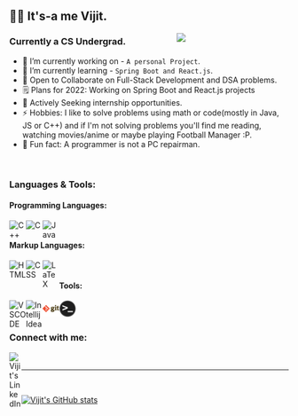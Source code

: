 ## 🙋‍♂️ It's-a me Vijit.

<!-- <img src="https://media.giphy.com/media/fAnzw6YK33jMwzp5wp/giphy.gif" align="right"  width="100%"/> -->
<img src="https://media.giphy.com/media/PiQejEf31116URju4V/giphy.gif" align="right"  width="40%"/>

<!-- <img src="https://media.giphy.com/media/11ZSwQNWba4YF2/giphy.gif" align="right" width="200px" height="20%" />
 -->

### Currently a CS Undergrad.

- 🔭 I’m currently working on - `A personal Project`.
- 🌱 I’m currently learning - `Spring Boot and React.js`.
- 👯 Open to Collaborate on Full-Stack Development and DSA problems.
- 🗒️ Plans for 2022: Working on Spring Boot and React.js projects
- 💼 Actively Seeking internship opportunities.
- ⚡ Hobbies: I like to solve problems using math or code(mostly in Java, JS or C++) and if I'm not solving problems you'll find me reading, watching movies/anime or maybe playing Football Manager :P.
- 💬 Fun fact: A programmer is not a PC repairman.

<br/>

### Languages & Tools:

#### Programming Languages:

<img align="left" alt="C++" width="30px" src="https://www.freeiconspng.com/thumbs/c-logo-icon/c--logo-icon-0.png">

<img align="left" alt="C" width="30px" src="https://img.icons8.com/color/50/000000/c-programming.png">

<img align="left" alt="Java" width="30px" src="https://img.icons8.com/color/48/000000/java-coffee-cup-logo--v1.png">

<br/>


#### Markup Languages:

<img align="left" alt="HTML" width="30px" src="https://images.vexels.com/media/users/3/166383/isolated/preview/6024bc5746d7436c727825dc4fc23c22-html-programming-language-icon-by-vexels.png">

<img align="left" alt="CSS" width="30px" src="https://cdn.iconscout.com/icon/free/png-512/css-118-569410.png">

<img align="left" alt="LaTeX" width="30px" src="https://cdn2.iconfinder.com/data/icons/oxygen/128x128/mimetypes/text-x-bibtex.png">

<br/>

#### Tools:

<img align="left" alt="VSCODE" width="30px" src="https://upload.wikimedia.org/wikipedia/commons/thumb/9/9a/Visual_Studio_Code_1.35_icon.svg/1024px-Visual_Studio_Code_1.35_icon.svg.png">

<img align="left" alt="Intellij Idea" width="30px" src="https://img.icons8.com/color/48/000000/intellij-idea.png"/>

<img align="left" alt="GIT" width="30px" src="https://raw.githubusercontent.com/github/explore/80688e429a7d4ef2fca1e82350fe8e3517d3494d/topics/git/git.png">

<img align="left" alt="BASH" width="30px" src="https://raw.githubusercontent.com/github/explore/80688e429a7d4ef2fca1e82350fe8e3517d3494d/topics/terminal/terminal.png">


<br/>
<br/>

### Connect with me:
[<img align="left" alt="Vijit's LinkedIn" width = "22px" src="https://cdn.jsdelivr.net/npm/simple-icons@v3/icons/linkedin.svg" />][linkedin]

<br/>

---

<br/>

[website]: https://blank
[linkedin]: https://www.linkedin.com/in/vijit-kala-95a536198/

[![Vijit's GitHub stats](https://github-readme-stats.vercel.app/api?username=vijit-kala&show_icons=true&theme=dracula)](https://github.com/vijit-kala/github-readme-stats)
